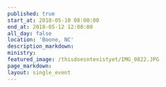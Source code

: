 ```yaml
---
published: true
start_at: 2018-05-10 08:00:00
end_at: 2018-05-12 12:00:00
all_day: false
location: 'Boone, NC'
description_markdown:
ministry:
featured_image: /thisdoesntexistyet/IMG_0822.JPG
page_markdown:
layout: single_event
---
```

